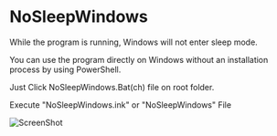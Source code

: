 ﻿# NoSleepWindows

While the program is running, Windows will not enter sleep mode.

You can use the program directly on Windows without an installation process by using PowerShell. 

Just Click NoSleepWindows.Bat(ch) file on root folder.

Execute "NoSleepWindows.ink" or "NoSleepWindows" File

![ScreenShot](https://github.com/user-attachments/assets/aa5b0fba-6289-4d7e-a673-d95753bdf9c5)
